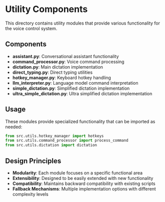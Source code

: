 # Utility Components

This directory contains utility modules that provide various functionality for the voice control system.

## Components

- **assistant.py**: Conversational assistant functionality
- **command_processor.py**: Voice command processing
- **dictation.py**: Main dictation implementation
- **direct_typing.py**: Direct typing utilities
- **hotkey_manager.py**: Keyboard hotkey handling
- **llm_interpreter.py**: Language model command interpretation
- **simple_dictation.py**: Simplified dictation implementation
- **ultra_simple_dictation.py**: Ultra simplified dictation implementation

## Usage

These modules provide specialized functionality that can be imported as needed:

```python
from src.utils.hotkey_manager import hotkeys
from src.utils.command_processor import process_command
from src.utils.dictation import dictation
```

## Design Principles

- **Modularity**: Each module focuses on a specific functional area
- **Extensibility**: Designed to be easily extended with new functionality
- **Compatibility**: Maintains backward compatibility with existing scripts
- **Fallback Mechanisms**: Multiple implementation options with different complexity levels